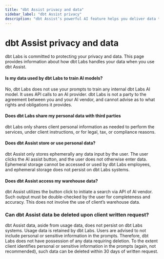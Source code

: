 ```yaml
--- 
title: "dbt Assist privacy and data" 
sidebar_label: "dbt Assist privacy" 
description: "dbt Assist’s powerful AI feature helps you deliver data that works." 
---
```


# dbt Assist privacy and data <Lifecycle status='beta'/>

dbt Labs is committed to protecting your privacy and data. This page provides information about how dbt Labs handles your data when you use dbt Assist.

#### Is my data used by dbt Labs to train AI models?
  
No, dbt Labs does not use your prompts to train any internal dbt Labs AI model. It uses API calls to an AI provider. dbt Labs is not a party to the agreement between you and your AI vendor, and cannot advise as to what rights and obligations it provides.

#### Does dbt Labs share my personal data with third parties

dbt Labs only shares client personal information as needed to perform the services, under client instructions, or for legal, tax, or compliance reasons.

#### Does dbt Assist store or use personal data?

dbt Assist only stores ephemerally any data input by the user. The user clicks the AI assist button, and the user does not otherwise enter data. Ephemeral storage cannot be accessed or used by dbt Labs employees, and ephemeral storage does not persist on dbt Labs systems.

#### Does dbt Assist access my warehouse data?

dbt Assist utilizes the button click to initiate a search via API of AI vendor. Such output must be double-checked by the user for completeness and accuracy. This does not involve the use of client’s warehouse data.

### Can dbt Assist data be deleted upon client written request?

dbt Assist data, aside from usage data, does not persist on dbt Labs systems. Usage data is retained by dbt Labs. Users are advised to not include personal or sensitive information in the prompts. Therefore, dbt Labs does not have possession of any data requiring deletion. To the extent client identifies personal or sensitive information in the prompts (again, not recommended), such data can be deleted within 30 days of written request.
